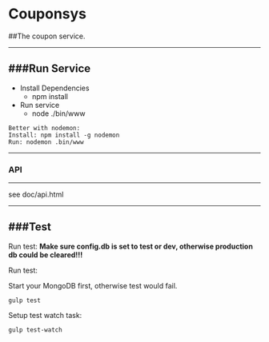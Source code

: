 # Couponsys
##The coupon service.

---
###Run Service
---
* Install Dependencies
  + npm install
* Run service
  + node ./bin/www

```
Better with nodemon:
Install: npm install -g nodemon
Run: nodemon .bin/www
```
---

###  API
---

see doc/api.html

---
###Test
---
Run test:
**Make sure config.db is set to test or dev, otherwise production db could be cleared!!!**

Run test:

Start your MongoDB first, otherwise test would fail.

```
gulp test
```

Setup test watch task:

```
gulp test-watch
```